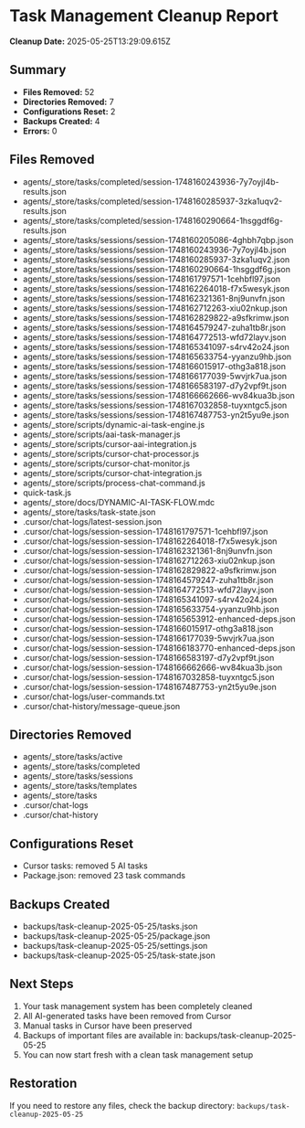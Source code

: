 # Task Management Cleanup Report

**Cleanup Date:** 2025-05-25T13:29:09.615Z

## Summary
- **Files Removed:** 52
- **Directories Removed:** 7
- **Configurations Reset:** 2
- **Backups Created:** 4
- **Errors:** 0

## Files Removed
- agents/_store/tasks/completed/session-1748160243936-7y7oyjl4b-results.json
- agents/_store/tasks/completed/session-1748160285937-3zka1uqv2-results.json
- agents/_store/tasks/completed/session-1748160290664-1hsggdf6g-results.json
- agents/_store/tasks/sessions/session-1748160205086-4ghbh7qbp.json
- agents/_store/tasks/sessions/session-1748160243936-7y7oyjl4b.json
- agents/_store/tasks/sessions/session-1748160285937-3zka1uqv2.json
- agents/_store/tasks/sessions/session-1748160290664-1hsggdf6g.json
- agents/_store/tasks/sessions/session-1748161797571-1cehbfl97.json
- agents/_store/tasks/sessions/session-1748162264018-f7x5wesyk.json
- agents/_store/tasks/sessions/session-1748162321361-8nj9unvfn.json
- agents/_store/tasks/sessions/session-1748162712263-xiu02nkup.json
- agents/_store/tasks/sessions/session-1748162829822-a9sfkrimw.json
- agents/_store/tasks/sessions/session-1748164579247-zuha1tb8r.json
- agents/_store/tasks/sessions/session-1748164772513-wfd72layv.json
- agents/_store/tasks/sessions/session-1748165341097-s4rv42o24.json
- agents/_store/tasks/sessions/session-1748165633754-yyanzu9hb.json
- agents/_store/tasks/sessions/session-1748166015917-othg3a818.json
- agents/_store/tasks/sessions/session-1748166177039-5wvjrk7ua.json
- agents/_store/tasks/sessions/session-1748166583197-d7y2vpf9t.json
- agents/_store/tasks/sessions/session-1748166662666-wv84kua3b.json
- agents/_store/tasks/sessions/session-1748167032858-tuyxntgc5.json
- agents/_store/tasks/sessions/session-1748167487753-yn2t5yu9e.json
- agents/_store/scripts/dynamic-ai-task-engine.js
- agents/_store/scripts/aai-task-manager.js
- agents/_store/scripts/cursor-aai-integration.js
- agents/_store/scripts/cursor-chat-processor.js
- agents/_store/scripts/cursor-chat-monitor.js
- agents/_store/scripts/cursor-chat-integration.js
- agents/_store/scripts/process-chat-command.js
- quick-task.js
- agents/_store/docs/DYNAMIC-AI-TASK-FLOW.mdc
- agents/_store/tasks/task-state.json
- .cursor/chat-logs/latest-session.json
- .cursor/chat-logs/session-session-1748161797571-1cehbfl97.json
- .cursor/chat-logs/session-session-1748162264018-f7x5wesyk.json
- .cursor/chat-logs/session-session-1748162321361-8nj9unvfn.json
- .cursor/chat-logs/session-session-1748162712263-xiu02nkup.json
- .cursor/chat-logs/session-session-1748162829822-a9sfkrimw.json
- .cursor/chat-logs/session-session-1748164579247-zuha1tb8r.json
- .cursor/chat-logs/session-session-1748164772513-wfd72layv.json
- .cursor/chat-logs/session-session-1748165341097-s4rv42o24.json
- .cursor/chat-logs/session-session-1748165633754-yyanzu9hb.json
- .cursor/chat-logs/session-session-1748165653912-enhanced-deps.json
- .cursor/chat-logs/session-session-1748166015917-othg3a818.json
- .cursor/chat-logs/session-session-1748166177039-5wvjrk7ua.json
- .cursor/chat-logs/session-session-1748166183770-enhanced-deps.json
- .cursor/chat-logs/session-session-1748166583197-d7y2vpf9t.json
- .cursor/chat-logs/session-session-1748166662666-wv84kua3b.json
- .cursor/chat-logs/session-session-1748167032858-tuyxntgc5.json
- .cursor/chat-logs/session-session-1748167487753-yn2t5yu9e.json
- .cursor/chat-logs/user-commands.txt
- .cursor/chat-history/message-queue.json

## Directories Removed
- agents/_store/tasks/active
- agents/_store/tasks/completed
- agents/_store/tasks/sessions
- agents/_store/tasks/templates
- agents/_store/tasks
- .cursor/chat-logs
- .cursor/chat-history

## Configurations Reset
- Cursor tasks: removed 5 AI tasks
- Package.json: removed 23 task commands

## Backups Created
- backups/task-cleanup-2025-05-25/tasks.json
- backups/task-cleanup-2025-05-25/package.json
- backups/task-cleanup-2025-05-25/settings.json
- backups/task-cleanup-2025-05-25/task-state.json



## Next Steps
1. Your task management system has been completely cleaned
2. All AI-generated tasks have been removed from Cursor
3. Manual tasks in Cursor have been preserved
4. Backups of important files are available in: backups/task-cleanup-2025-05-25
5. You can now start fresh with a clean task management setup

## Restoration
If you need to restore any files, check the backup directory:
`backups/task-cleanup-2025-05-25`
